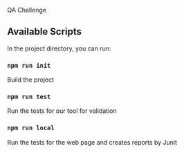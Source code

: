 QA Challenge

## Available Scripts

In the project directory, you can run:

### `npm run init`

Build the project<br />

### `npm run test`

Run the tests for our tool for validation<br />

### `npm run local`

Run the tests for the web page and creates reports by Junit<br />
